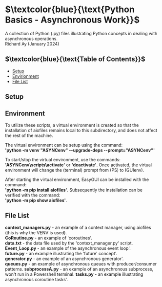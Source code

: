 # $`\textcolor{blue}{\text{Python Basics - Asynchronous Work}}`$
A collection of Python (.py) files illustrating Python concepts in dealing 
with asynchronous operations.  
Richard Ay (January 2024)

## $`\textcolor{blue}{\text{Table of Contents}}`$  
* [Setup](#setup)
* [Envirionment](#environment)
* [File List](#file-list)



## Setup
  

## Environment
To utilize these scripts, a virtual environment is created so that the installation of aiofiles remains
local to this subdirectory, and does not affect the rest of the machine.

The virtual environment can be setup using the command:  
**'python -m venv "ASYNCenv" --upgrade-deps --prompt="ASYNCenv"'**

To start/stop the virtual environment, use the commands: **'ASYNCenv\scripts\activate'** or **'deactivate'**. Once
activated, the virtual environment will change the (terminal) prompt from (PS) to (GUIenv).

After starting the virtual environment, EasyGUI can be installed with the command:  
**'python -m pip install aiofiles'**.  Subsequently the installation can be verified with the command:  
**'python -m pip show aiofiles'**.   




## File List
**context_managers.py** - an example of a context manager, using aiofiles (this is why the VENV is used).  
**CoRoutine.py** - an example of 'coroutines'.  
**data.txt** - the data file used by the 'context_manager.py' script.  
**Event_Loop.py** - an example of the asynchronous event loop'.  
**future.py** - an example illustrating the 'future' concept'.  
**generator.py** - an example of an asynchronous generator'.  
**queues.py** - an example of asynchronous queues with producer/consumer patterns.
**subprocessA.py** - an example of an asynchronous subprocess, won't run in a Powershell terminal.
**tasks.py** - an example illustrating asynchronous coroutine tasks'.  

 
 

